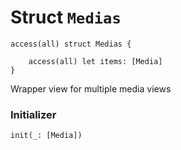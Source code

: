 # Struct `Medias`

```cadence
access(all) struct Medias {

    access(all) let items: [Media]
}
```

Wrapper view for multiple media views

### Initializer

```cadence
init(_: [Media])
```


